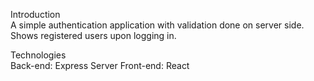 Introduction </br>
A simple authentication application with validation done on server side. Shows registered users upon logging in.

Technologies </br>
Back-end: Express Server
Front-end: React

